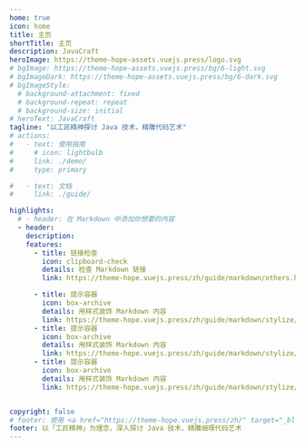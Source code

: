```yaml
---
home: true
icon: home
title: 主页
shortTitle: 主页
description: JavaCraft
heroImage: https://theme-hope-assets.vuejs.press/logo.svg
# bgImage: https://theme-hope-assets.vuejs.press/bg/6-light.svg
# bgImageDark: https://theme-hope-assets.vuejs.press/bg/6-dark.svg
# bgImageStyle:
  # background-attachment: fixed
  # background-repeat: repeat
  # background-size: initial
# heroText: JavaCraft
tagline: "以工匠精神探讨 Java 技术，精雕代码艺术"
# actions:
#   - text: 使用指南
#     # icon: lightbulb
#     link: ./demo/
#     type: primary

#   - text: 文档
#     link: ./guide/

highlights:
  # - header: 在 Markdown 中添加你想要的内容
  - header: 
    description: 
    features:
      - title: 链接检查
        icon: clipboard-check
        details: 检查 Markdown 链接
        link: https://theme-hope.vuejs.press/zh/guide/markdown/others.html#link-check

      - title: 提示容器
        icon: box-archive
        details: 用样式装饰 Markdown 内容
        link: https://theme-hope.vuejs.press/zh/guide/markdown/stylize/hint.html
      - title: 提示容器
        icon: box-archive
        details: 用样式装饰 Markdown 内容
        link: https://theme-hope.vuejs.press/zh/guide/markdown/stylize/hint.html
      - title: 提示容器
        icon: box-archive
        details: 用样式装饰 Markdown 内容
        link: https://theme-hope.vuejs.press/zh/guide/markdown/stylize/hint.html


copyright: false
# footer: 使用 <a href="https://theme-hope.vuejs.press/zh/" target="_blank">VuePress Theme Hope</a> 主题 | MIT 协议, 版权所有 © 2019-至今 Mr.Hope
footer: 以「工匠精神」为理念，深入探讨 Java 技术，精雕细琢代码艺术
---
```


